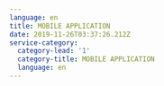 ```yaml
---
language: en
title: MOBILE APPLICATION
date: 2019-11-26T03:37:26.212Z
service-category:
  category-lead: '1'
  category-title: MOBILE APPLICATION
  language: en
---
```


